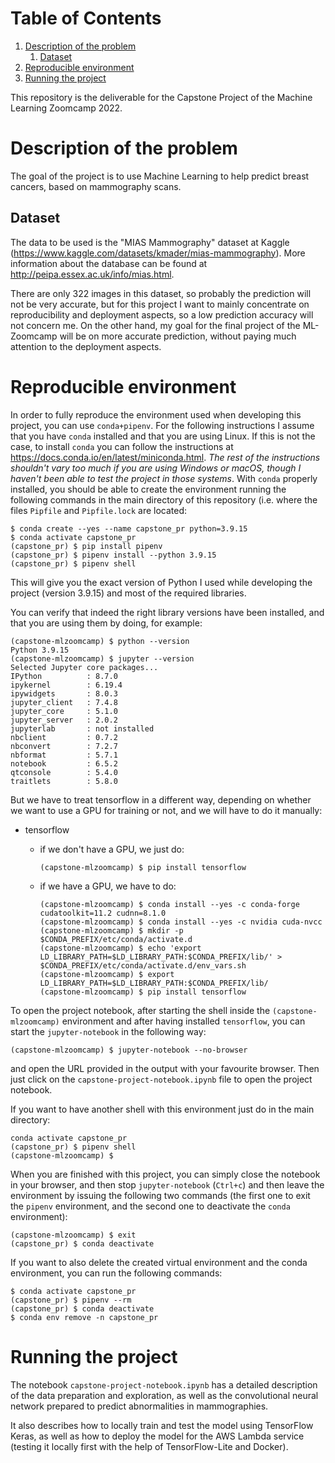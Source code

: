 
# Table of Contents

1.  [Description of the problem](#orgeb2111e)
    1.  [Dataset](#org92fee17)
2.  [Reproducible environment](#org0a2c616)
3.  [Running the project](#orgbe647e4)

This repository is the deliverable for the Capstone Project of the Machine
Learning Zoomcamp 2022.


<a id="orgeb2111e"></a>

# Description of the problem

The goal of the project is to use Machine Learning to help predict breast
cancers, based on mammography scans.


<a id="org92fee17"></a>

## Dataset

The data to be used is the "MIAS Mammography" dataset at Kaggle
(<https://www.kaggle.com/datasets/kmader/mias-mammography>). More information
about the database can be found at <http://peipa.essex.ac.uk/info/mias.html>.

There are only 322 images in this dataset, so probably the prediction will not
be very accurate, but for this project I want to mainly concentrate on
reproducibility and deployment aspects, so a low prediction accuracy will not
concern me. On the other hand, my goal for the final project of the ML-Zoomcamp
will be on more accurate prediction, without paying much attention to the
deployment aspects.


<a id="org0a2c616"></a>

# Reproducible environment

In order to fully reproduce the environment used when developing this project,
you can use `conda+pipenv`. For the following instructions I assume that you
have `conda` installed and that you are using Linux. If this is
not the case, to install `conda` you can follow the instructions at 
<https://docs.conda.io/en/latest/miniconda.html>. 
*The rest of the instructions shouldn't vary too much if you are using Windows
or macOS, though I haven't been able to test the project in those systems*. With
`conda` properly installed, you should be able to create the environment running
the following commands in the main directory of this repository (i.e. where the
files `Pipfile` and `Pipfile.lock` are located:

    $ conda create --yes --name capstone_pr python=3.9.15
    $ conda activate capstone_pr
    (capstone_pr) $ pip install pipenv
    (capstone_pr) $ pipenv install --python 3.9.15
    (capstone_pr) $ pipenv shell

This will give you the exact version of Python I used while developing the
project (version 3.9.15) and most of the required libraries. 

You can verify that indeed the right library versions have been installed, and
that you are using them by doing, for example:

    (capstone-mlzoomcamp) $ python --version
    Python 3.9.15
    (capstone-mlzoomcamp) $ jupyter --version
    Selected Jupyter core packages...
    IPython          : 8.7.0
    ipykernel        : 6.19.4
    ipywidgets       : 8.0.3
    jupyter_client   : 7.4.8
    jupyter_core     : 5.1.0
    jupyter_server   : 2.0.2
    jupyterlab       : not installed
    nbclient         : 0.7.2
    nbconvert        : 7.2.7
    nbformat         : 5.7.1
    notebook         : 6.5.2
    qtconsole        : 5.4.0
    traitlets        : 5.8.0

But we have to treat tensorflow in a different way, depending on whether we want
to use a GPU for training or not, and we will have to do it manually:

-   tensorflow
    -   if we don't have a GPU, we just do:
        
            (capstone-mlzoomcamp) $ pip install tensorflow
    -   if we have a GPU, we have to do:
        
            (capstone-mlzoomcamp) $ conda install --yes -c conda-forge cudatoolkit=11.2 cudnn=8.1.0
            (capstone-mlzoomcamp) $ conda install --yes -c nvidia cuda-nvcc
            (capstone-mlzoomcamp) $ mkdir -p $CONDA_PREFIX/etc/conda/activate.d
            (capstone-mlzoomcamp) $ echo 'export LD_LIBRARY_PATH=$LD_LIBRARY_PATH:$CONDA_PREFIX/lib/' > $CONDA_PREFIX/etc/conda/activate.d/env_vars.sh
            (capstone-mlzoomcamp) $ export LD_LIBRARY_PATH=$LD_LIBRARY_PATH:$CONDA_PREFIX/lib/
            (capstone-mlzoomcamp) $ pip install tensorflow

To open the project notebook, after starting the shell inside the
`(capstone-mlzoomcamp)` environment and after having installed `tensorflow`, you
can start the `jupyter-notebook` in the following way:

    (capstone-mlzoomcamp) $ jupyter-notebook --no-browser

and open the URL provided in the output with your favourite browser. Then just
click on the `capstone-project-notebook.ipynb` file to open the project
notebook. 

If you want to have another shell with this environment just do in the main directory:

    conda activate capstone_pr
    (capstone_pr) $ pipenv shell
    (capstone-mlzoomcamp) $ 

When you are finished with this project, you can simply close the notebook in
your browser, and then stop `jupyter-notebook` (`Ctrl+c`) and then leave the
environment by issuing the following two commands (the first one to exit the
`pipenv` environment, and the second one to deactivate the `conda` environment):

    (capstone-mlzoomcamp) $ exit
    (capstone_pr) $ conda deactivate

If you want to also delete the created virtual environment and the conda
environment, you can run the following commands:

    $ conda activate capstone_pr
    (capstone_pr) $ pipenv --rm
    (capstone_pr) $ conda deactivate
    $ conda env remove -n capstone_pr


<a id="orgbe647e4"></a>

# Running the project

The notebook `capstone-project-notebook.ipynb` has a detailed description of the
data preparation and exploration, as well as the convolutional neural network
prepared to predict abnormalities in mammographies. 

It also describes how to locally train and test the model using TensorFlow
Keras, as well as how to deploy the model for the AWS Lambda service (testing it
locally first with the help of TensorFlow-Lite and Docker).

